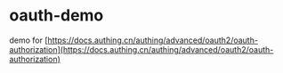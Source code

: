 # oauth-demo

demo for [https://docs.authing.cn/authing/advanced/oauth2/oauth-authorization](https://docs.authing.cn/authing/advanced/oauth2/oauth-authorization)